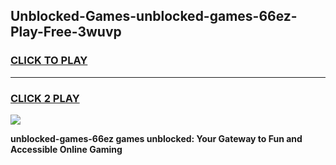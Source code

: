 
## Unblocked-Games-unblocked-games-66ez-Play-Free-3wuvp
<h3>
<a href="https://premium76.site?title=unblocked-games-66ez&ref=21A">CLICK TO PLAY</a></h3>
<hr>

<h3>
<a href="https://premium76.site?title=unblocked-games-66ez&ref=21A">CLICK 2 PLAY</a>
  
</h3>

<a href="https://premium76.site?title=unblocked-games-66ez&ref=21A"><img src="https://clearcache.store/games.png"></a>


**unblocked-games-66ez games unblocked: Your Gateway to Fun and Accessible Online Gaming**
